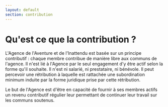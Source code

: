 ```yaml
---
layout: default
section: contribution
---
```


# Qu'est ce que la contribution ?

L'Agence de l'Aventure et de l'Inattendu est basée sur un principe contributif : chaque membre contribue de manière libre aux communs de l'agence. Il n'est lié à l'Agence par le seul engagement d'y être actif selon la forme qu'il souhaite. Il n'est ni salarié, ni prestataire, ni bénévole. Il peut percevoir une rétribution à laquelle est rattachée une subordination minimum induite par la forme juridique prise par cette rétribution.

Le but de l'Agence est d'être en capacité de fournir à ses membres actifs un revenu contributif régulier leur permettant de continuer leur travail sur les communs soutenus.
